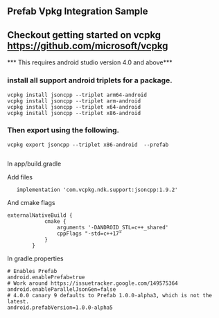 ## Prefab Vpkg Integration Sample

## Checkout getting started on vcpkg https://github.com/microsoft/vcpkg

*** This requires android studio version 4.0 and above***

### install all support android triplets for a package.

```
vcpkg install jsoncpp --triplet arm64-android
vcpkg install jsoncpp --triplet arm-android
vcpkg install jsoncpp --triplet x64-android
vcpkg install jsoncpp --triplet x86-android
```

### Then export using the following.

```
vcpkg export jsoncpp --triplet x86-android  --prefab


```

In app/build.gradle

Add files

```
   implementation 'com.vcpkg.ndk.support:jsoncpp:1.9.2'
```

And cmake flags 

```
externalNativeBuild {
            cmake {
                arguments '-DANDROID_STL=c++_shared'
                cppFlags "-std=c++17"
            }
        }
```

In  gradle.properties
```
# Enables Prefab
android.enablePrefab=true
# Work around https://issuetracker.google.com/149575364
android.enableParallelJsonGen=false
# 4.0.0 canary 9 defaults to Prefab 1.0.0-alpha3, which is not the latest.
android.prefabVersion=1.0.0-alpha5
```
